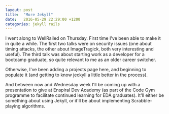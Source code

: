 ```yaml
---
layout: post
title:  "More Jekyll"
date:   2016-05-29 22:29:00 +1200
categories: jekyll rails
---
```

I went along to WellRailed on Thursday. First time I've been able to make it in quite a while. The first two talks were on security issues (one about timing attacks, the other about ImageTragick, both very interesting and useful). The third talk was about starting work as a developer for a bootcamp graduate, so quite relevant to me as an older career switcher.

Otherwise, I've been adding a projects page here, and beginning to populate it (and getting to know jeckyll a little better in the process).

And between now and Wednesday week I'll be coming up with a presentation to give at Enspiral Dev Academy (as part of the Code Gym programme to facilitate continued learning for EDA graduates). It'll either be something about using Jekyll, or it'll be about implementing Scrabble-playing algorithms.
